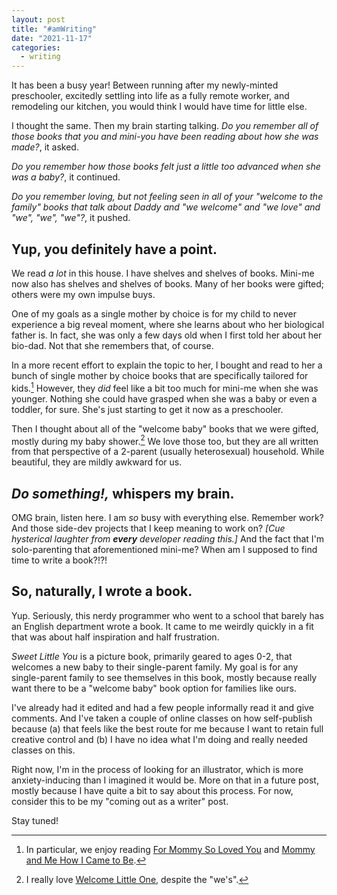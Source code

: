 ```yaml
---
layout: post
title: "#amWriting"
date: "2021-11-17"
categories:
  - writing
---
```


It has been a busy year! Between running after my newly-minted preschooler, excitedly settling into life as a fully remote worker, and remodeling our kitchen, you would think I would have time for little else.

I thought the same. Then my brain starting talking. _Do you remember all of those books that you and mini-you have been reading about how she was made?_, it asked.

_Do you remember how those books felt just a little too advanced when she was a baby?_, it continued.

_Do you remember loving, but not feeling seen in all of your "welcome to the family" books that talk about Daddy and "we welcome" and "we love" and "we", "we", "we"?_, it pushed.

## Yup, you definitely have a point.

We read _a lot_ in this house. I have shelves and shelves of books. Mini-me now also has shelves and shelves of books. Many of her books were gifted; others were my own impulse buys.

One of my goals as a single mother by choice is for my child to never experience a big reveal moment, where she learns about who her biological father is. In fact, she was only a few days old when I first told her about her bio-dad. Not that she remembers that, of course.

In a more recent effort to explain the topic to her, I bought and read to her a bunch of single mother by choice books that are specifically tailored for kids.[^1] However, they _did_ feel like a bit too much for mini-me when she was younger. Nothing she could have grasped when she was a baby or even a toddler, for sure. She's just starting to get it now as a preschooler.

Then I thought about all of the "welcome baby" books that we were gifted, mostly during my baby shower.[^2] We love those too, but they are all written from that perspective of a 2-parent (usually heterosexual) household. While beautiful, they are mildly awkward for us.

## _Do something!,_ whispers my brain.

OMG brain, listen here. I am _so_ busy with everything else. Remember work? And those side-dev projects that I keep meaning to work on? _[Cue hysterical laughter from **every** developer reading this.]_ And the fact that I'm solo-parenting that aforementioned mini-me? When am I supposed to find time to write a book?!?!

## So, naturally, I wrote a book.

Yup. Seriously, this nerdy programmer who went to a school that barely has an English department wrote a book. It came to me weirdly quickly in a fit that was about half inspiration and half frustration.

_Sweet Little You_ is a picture book, primarily geared to ages 0-2, that welcomes a new baby to their single-parent family. My goal is for any single-parent family to see themselves in this book, mostly because really want there to be a "welcome baby" book option for families like ours.

I've already had it edited and had a few people informally read it and give comments. And I've taken a couple of online classes on how self-publish because (a) that feels like the best route for me because I want to retain full creative control and (b) I have no idea what I'm doing and really needed classes on this.

Right now, I'm in the process of looking for an illustrator, which is more anxiety-inducing than I imagined it would be. More on that in a future post, mostly because I have quite a bit to say about this process. For now, consider this to be my "coming out as a writer" post.

Stay tuned!



[^1]: In particular, we enjoy reading [For Mommy So Loved You](https://www.goodreads.com/en/book/show/38671815) and [Mommy and Me How I Came to Be](https://www.goodreads.com/book/show/53524014-mommy-and-me---how-i-came-to-be).
[^2]: I really love [Welcome Little One](https://www.goodreads.com/book/show/26457275-welcome-little-one), despite the "we's".
